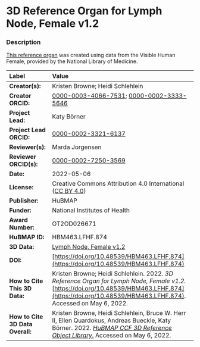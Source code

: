 # 3D Reference Organ for Lymph Node, Female v1.2

### Description
[This reference organ](https://humanatlas.io/3d-reference-library) was created using data from the Visible Human Female, provided by the National Library of Medicine.

| Label | Value |
| :------------- |:-------------|
| **Creator(s):** | Kristen Browne; Heidi Schlehlein |
| **Creator ORCID:** | [0000-0003-4066-7531](https://orcid.org/0000-0003-4066-7531); [0000-0002-3333-5646](https://orcid.org/0000-0002-3333-5646)|
| **Project Lead:** | Katy B&ouml;rner |
| **Project Lead ORCID:** | [0000-0002-3321-6137](https://orcid.org/0000-0002-3321-6137) |
| **Reviewer(s):** | Marda Jorgensen | 
| **Reviewer ORCID(s):** |[0000-0002-7250-3569](https://doi.org/10.5072/0000-0002-7250-3569) |
| **Date:** | 2022-05-06 |
| **License:** | Creative Commons Attribution 4.0 International ([CC BY 4.0](https://creativecommons.org/licenses/by/4.0/)) |
| **Publisher:** | HuBMAP |
| **Funder:** | National Institutes of Health |
| **Award Number:** | OT2OD026671 |
| **HuBMAP ID:** | HBM463.LFHF.874 |
| **3D Data:** | [Lymph Node, Female v1.2](https://hubmapconsortium.github.io/ccf-releases/v1.2/models/NIH_F_Lymph_Node.glb) |
| **DOI:** | [https://doi.org/10.48539/HBM463.LFHF.874](https://doi.org/10.48539/HBM463.LFHF.874) |
| **How to Cite This 3D Data:** | Kristen Browne; Heidi Schlehlein. 2022. *3D Reference Organ for Lymph Node, Female v1.2.* [https://doi.org/10.48539/HBM463.LFHF.874](https://doi.org/10.48539/HBM463.LFHF.874).  Accessed on May 6, 2022. |
| **How to Cite 3D Data Overall:** | Kristen Browne, Heidi Schlehlein, Bruce W. Herr II, Ellen Quardokus, Andreas Bueckle, Katy B&ouml;rner. 2022. [*HuBMAP CCF 3D Reference Object Library*.](https://humanatlas.io/3d-reference-library) Accessed on May 6, 2022. |
